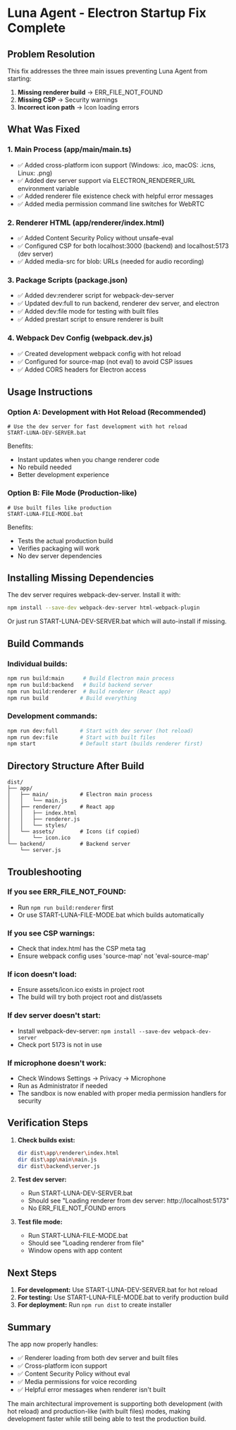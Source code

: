 # Luna Agent - Electron Startup Fix Complete

## Problem Resolution
This fix addresses the three main issues preventing Luna Agent from starting:

1. **Missing renderer build** → ERR_FILE_NOT_FOUND
2. **Missing CSP** → Security warnings  
3. **Incorrect icon path** → Icon loading errors

## What Was Fixed

### 1. Main Process (app/main/main.ts)
- ✅ Added cross-platform icon support (Windows: .ico, macOS: .icns, Linux: .png)
- ✅ Added dev server support via ELECTRON_RENDERER_URL environment variable
- ✅ Added renderer file existence check with helpful error messages
- ✅ Added media permission command line switches for WebRTC

### 2. Renderer HTML (app/renderer/index.html)
- ✅ Added Content Security Policy without unsafe-eval
- ✅ Configured CSP for both localhost:3000 (backend) and localhost:5173 (dev server)
- ✅ Added media-src for blob: URLs (needed for audio recording)

### 3. Package Scripts (package.json)
- ✅ Added dev:renderer script for webpack-dev-server
- ✅ Updated dev:full to run backend, renderer dev server, and electron
- ✅ Added dev:file mode for testing with built files
- ✅ Added prestart script to ensure renderer is built

### 4. Webpack Dev Config (webpack.dev.js)
- ✅ Created development webpack config with hot reload
- ✅ Configured for source-map (not eval) to avoid CSP issues
- ✅ Added CORS headers for Electron access

## Usage Instructions

### Option A: Development with Hot Reload (Recommended)
```batch
# Use the dev server for fast development with hot reload
START-LUNA-DEV-SERVER.bat
```
Benefits:
- Instant updates when you change renderer code
- No rebuild needed
- Better development experience

### Option B: File Mode (Production-like)
```batch
# Use built files like production
START-LUNA-FILE-MODE.bat
```
Benefits:
- Tests the actual production build
- Verifies packaging will work
- No dev server dependencies

## Installing Missing Dependencies

The dev server requires webpack-dev-server. Install it with:
```bash
npm install --save-dev webpack-dev-server html-webpack-plugin
```

Or just run START-LUNA-DEV-SERVER.bat which will auto-install if missing.

## Build Commands

### Individual builds:
```bash
npm run build:main      # Build Electron main process
npm run build:backend   # Build backend server
npm run build:renderer  # Build renderer (React app)
npm run build          # Build everything
```

### Development commands:
```bash
npm run dev:full       # Start with dev server (hot reload)
npm run dev:file       # Start with built files
npm start              # Default start (builds renderer first)
```

## Directory Structure After Build
```
dist/
├── app/
│   ├── main/          # Electron main process
│   │   └── main.js
│   ├── renderer/      # React app
│   │   ├── index.html
│   │   ├── renderer.js
│   │   └── styles/
│   └── assets/        # Icons (if copied)
│       └── icon.ico
└── backend/           # Backend server
    └── server.js
```

## Troubleshooting

### If you see ERR_FILE_NOT_FOUND:
- Run `npm run build:renderer` first
- Or use START-LUNA-FILE-MODE.bat which builds automatically

### If you see CSP warnings:
- Check that index.html has the CSP meta tag
- Ensure webpack config uses 'source-map' not 'eval-source-map'

### If icon doesn't load:
- Ensure assets/icon.ico exists in project root
- The build will try both project root and dist/assets

### If dev server doesn't start:
- Install webpack-dev-server: `npm install --save-dev webpack-dev-server`
- Check port 5173 is not in use

### If microphone doesn't work:
- Check Windows Settings → Privacy → Microphone
- Run as Administrator if needed
- The sandbox is now enabled with proper media permission handlers for security

## Verification Steps

1. **Check builds exist:**
   ```bash
   dir dist\app\renderer\index.html
   dir dist\app\main\main.js
   dir dist\backend\server.js
   ```

2. **Test dev server:**
   - Run START-LUNA-DEV-SERVER.bat
   - Should see "Loading renderer from dev server: http://localhost:5173"
   - No ERR_FILE_NOT_FOUND errors

3. **Test file mode:**
   - Run START-LUNA-FILE-MODE.bat
   - Should see "Loading renderer from file"
   - Window opens with app content

## Next Steps

1. **For development:** Use START-LUNA-DEV-SERVER.bat for hot reload
2. **For testing:** Use START-LUNA-FILE-MODE.bat to verify production build
3. **For deployment:** Run `npm run dist` to create installer

## Summary

The app now properly handles:
- ✅ Renderer loading from both dev server and built files
- ✅ Cross-platform icon support
- ✅ Content Security Policy without eval
- ✅ Media permissions for voice recording
- ✅ Helpful error messages when renderer isn't built

The main architectural improvement is supporting both development (with hot reload) and production-like (with built files) modes, making development faster while still being able to test the production build.
